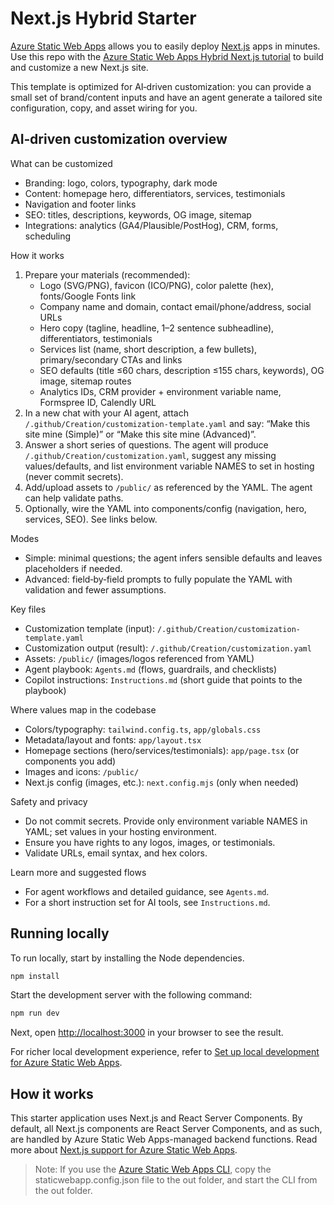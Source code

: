 # Next.js Hybrid Starter

[Azure Static Web Apps](https://docs.microsoft.com/azure/static-web-apps/overview) allows you to easily deploy [Next.js](https://nextjs.org/) apps in minutes. Use this repo with the [Azure Static Web Apps Hybrid Next.js tutorial](https://learn.microsoft.com/en-us/azure/static-web-apps/deploy-nextjs-hybrid) to build and customize a new Next.js site.

This template is optimized for AI‑driven customization: you can provide a small set of brand/content inputs and have an agent generate a tailored site configuration, copy, and asset wiring for you.

## AI‑driven customization overview

What can be customized
- Branding: logo, colors, typography, dark mode
- Content: homepage hero, differentiators, services, testimonials
- Navigation and footer links
- SEO: titles, descriptions, keywords, OG image, sitemap
- Integrations: analytics (GA4/Plausible/PostHog), CRM, forms, scheduling

How it works
1) Prepare your materials (recommended):
	- Logo (SVG/PNG), favicon (ICO/PNG), color palette (hex), fonts/Google Fonts link
	- Company name and domain, contact email/phone/address, social URLs
	- Hero copy (tagline, headline, 1–2 sentence subheadline), differentiators, testimonials
	- Services list (name, short description, a few bullets), primary/secondary CTAs and links
	- SEO defaults (title ≤60 chars, description ≤155 chars, keywords), OG image, sitemap routes
	- Analytics IDs, CRM provider + environment variable name, Formspree ID, Calendly URL
2) In a new chat with your AI agent, attach `/.github/Creation/customization-template.yaml` and say: “Make this site mine (Simple)” or “Make this site mine (Advanced)”.
3) Answer a short series of questions. The agent will produce `/.github/Creation/customization.yaml`, suggest any missing values/defaults, and list environment variable NAMES to set in hosting (never commit secrets).
4) Add/upload assets to `/public/` as referenced by the YAML. The agent can help validate paths.
5) Optionally, wire the YAML into components/config (navigation, hero, services, SEO). See links below.

Modes
- Simple: minimal questions; the agent infers sensible defaults and leaves placeholders if needed.
- Advanced: field‑by‑field prompts to fully populate the YAML with validation and fewer assumptions.

Key files
- Customization template (input): `/.github/Creation/customization-template.yaml`
- Customization output (result): `/.github/Creation/customization.yaml`
- Assets: `/public/` (images/logos referenced from YAML)
- Agent playbook: `Agents.md` (flows, guardrails, and checklists)
- Copilot instructions: `Instructions.md` (short guide that points to the playbook)

Where values map in the codebase
- Colors/typography: `tailwind.config.ts`, `app/globals.css`
- Metadata/layout and fonts: `app/layout.tsx`
- Homepage sections (hero/services/testimonials): `app/page.tsx` (or components you add)
- Images and icons: `/public/`
- Next.js config (images, etc.): `next.config.mjs` (only when needed)

Safety and privacy
- Do not commit secrets. Provide only environment variable NAMES in YAML; set values in your hosting environment.
- Ensure you have rights to any logos, images, or testimonials.
- Validate URLs, email syntax, and hex colors.

Learn more and suggested flows
- For agent workflows and detailed guidance, see `Agents.md`.
- For a short instruction set for AI tools, see `Instructions.md`.

## Running locally

To run locally, start by installing the Node dependencies.

```bash
npm install
```

Start the development server with the following command:

```bash
npm run dev
```

Next, open [http://localhost:3000](http://localhost:3000) in your browser to see the result.

For richer local development experience, refer to [Set up local development for Azure Static Web Apps](https://docs.microsoft.com/azure/static-web-apps/local-development).

## How it works

This starter application uses Next.js and React Server Components. By default, all Next.js components are React Server Components, and as such, are handled by Azure Static Web Apps-managed backend functions. Read more about [Next.js support for Azure Static Web Apps](https://learn.microsoft.com/en-us/azure/static-web-apps/nextjs).

> Note: If you use the [Azure Static Web Apps CLI](https://docs.microsoft.com/azure/static-web-apps/local-development), copy the staticwebapp.config.json file to the out folder, and start the CLI from the out folder.
